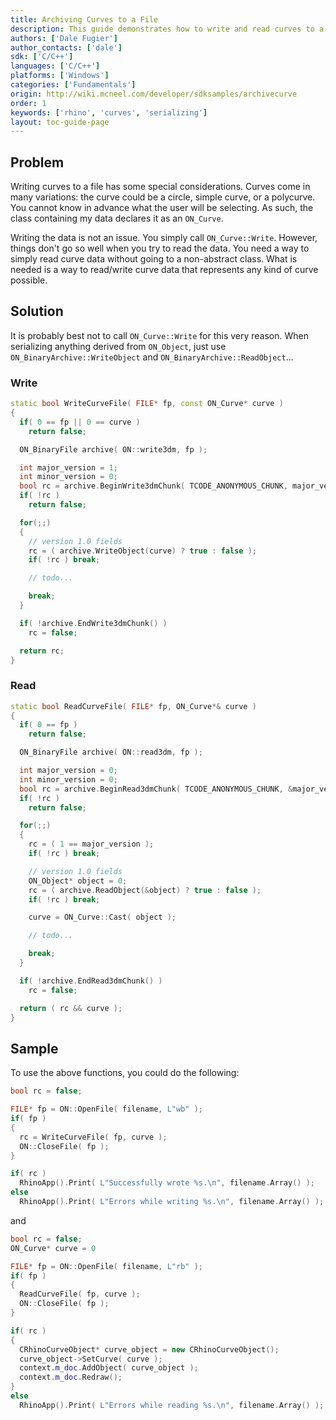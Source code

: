 ```yaml
---
title: Archiving Curves to a File
description: This guide demonstrates how to write and read curves to a file using C/C++.
authors: ['Dale Fugier']
author_contacts: ['dale']
sdk: ['C/C++']
languages: ['C/C++']
platforms: ['Windows']
categories: ['Fundamentals']
origin: http://wiki.mcneel.com/developer/sdksamples/archivecurve
order: 1
keywords: ['rhino', 'curves', 'serializing']
layout: toc-guide-page
---
```


 
## Problem

Writing curves to a file has some special considerations.  Curves come in many variations: the curve could be a circle, simple curve, or a polycurve.  You cannot know in advance what the user will be selecting.  As such, the class containing my data declares it as an `ON_Curve`.

Writing the data is not an issue.  You simply call `ON_Curve::Write`.  However, things don't go so well when you try to read the data.  You need a way to simply read curve data without going to a non-abstract class. What is needed is a way to read/write curve data that represents any kind of curve possible.

## Solution

It is probably best not to call `ON_Curve::Write` for this very reason.  When serializing anything derived from `ON_Object`, just use `ON_BinaryArchive::WriteObject` and `ON_BinaryArchive::ReadObject`...

### Write
```cpp
static bool WriteCurveFile( FILE* fp, const ON_Curve* curve )
{
  if( 0 == fp || 0 == curve )
    return false;

  ON_BinaryFile archive( ON::write3dm, fp );

  int major_version = 1;
  int minor_version = 0;
  bool rc = archive.BeginWrite3dmChunk( TCODE_ANONYMOUS_CHUNK, major_version, minor_version );
  if( !rc )
    return false;

  for(;;)
  {
    // version 1.0 fields
    rc = ( archive.WriteObject(curve) ? true : false );
    if( !rc ) break;

    // todo...

    break;
  }

  if( !archive.EndWrite3dmChunk() )
    rc = false;

  return rc;
}
```

### Read

```cpp
static bool ReadCurveFile( FILE* fp, ON_Curve*& curve )
{
  if( 0 == fp )
    return false;

  ON_BinaryFile archive( ON::read3dm, fp );

  int major_version = 0;
  int minor_version = 0;
  bool rc = archive.BeginRead3dmChunk( TCODE_ANONYMOUS_CHUNK, &major_version, &minor_version );
  if( !rc )
    return false;

  for(;;)
  {
    rc = ( 1 == major_version );
    if( !rc ) break;

    // version 1.0 fields
    ON_Object* object = 0;
    rc = ( archive.ReadObject(&object) ? true : false );
    if( !rc ) break;

    curve = ON_Curve::Cast( object );

    // todo...

    break;
  }

  if( !archive.EndRead3dmChunk() )
    rc = false;

  return ( rc && curve );
}
```

## Sample

To use the above functions, you could do the following:

```cpp
bool rc = false;

FILE* fp = ON::OpenFile( filename, L"wb" );
if( fp )
{
  rc = WriteCurveFile( fp, curve );
  ON::CloseFile( fp );
}

if( rc )
  RhinoApp().Print( L"Successfully wrote %s.\n", filename.Array() );
else
  RhinoApp().Print( L"Errors while writing %s.\n", filename.Array() );
```

and

```cpp
bool rc = false;
ON_Curve* curve = 0

FILE* fp = ON::OpenFile( filename, L"rb" );
if( fp )
{
  ReadCurveFile( fp, curve );
  ON::CloseFile( fp );
}

if( rc )
{
  CRhinoCurveObject* curve_object = new CRhinoCurveObject();
  curve_object->SetCurve( curve );
  context.m_doc.AddObject( curve_object );
  context.m_doc.Redraw();
}
else
  RhinoApp().Print( L"Errors while reading %s.\n", filename.Array() );
```
